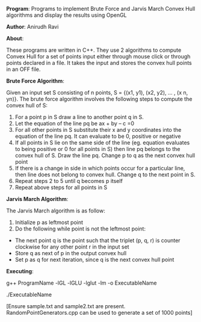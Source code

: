 **Program**: Programs to implement Brute Force and Jarvis March Convex Hull algorithms and display the results using OpenGL 

**Author**: Anirudh Ravi

**About**:

These programs are written in C++. They use 2 algorithms to compute Convex Hull for a set of points input either through mouse click or through points declared in a file. It takes the input and stores the convex hull points in an OFF file. 

**Brute Force Algorithm**:

Given an input set S consisting of n points, S = {(x1, y1), (x2, y2), ... , (x n, yn)}. The brute force algorithm involves the following steps to compute the convex hull of S:

1. For a point p in S draw a line to another point q in S.
2. Let the equation of the line pq be ax + by – c =0
3. For all other points in S substitute their x and y coordinates into the equation of the line pq. It can evaluate to be 0, positive or negative
4. If all points in S lie on the same side of the line (eg. equation evaluates to being positive or 0 for all points in S) then line pq belongs
to the convex hull of S. Draw the line pq. Change p to q as the next convex hull point
5. If there is a change in side in which points occur for a particular line, then line does not belong to convex hull. Change q to the next point in S.
6. Repeat steps 2 to 5 until q becomes p itself
7. Repeat above steps for all points in S

**Jarvis March Algorithm**:

The Jarvis March algorithm is as follow:
1. Initialize p as leftmost point
2. Do the following while point is not the leftmost point:
- The next point q is the point such that the triplet (p, q, r) is
counter clockwise for any other point r in the input set
- Store q as next of p in the output convex hull
- Set p as q for next iteration, since q is the next convex hull point


**Executing**:

g++ ProgramName -lGL -lGLU -lglut -lm -o ExecutableName

./ExecutableName

[Ensure sample.txt and sample2.txt are present. RandomPointGenerators.cpp can be used to generate a set of 1000 points]
